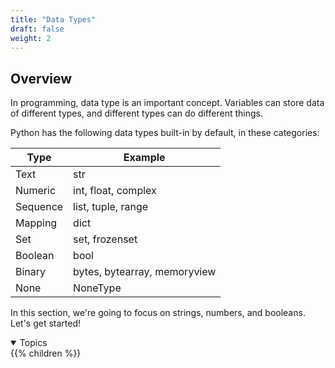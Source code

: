 ```yaml
---
title: "Data Types"
draft: false
weight: 2
---
```


## Overview

In programming, data type is an important concept. Variables can store data of different types, and different types can do different things.

Python has the following data types built-in by default, in these categories:

**Type** | **Example**
---------|-------------
Text |	str
Numeric | int, float, complex
Sequence | list, tuple, range
Mapping | dict
Set | set, frozenset
Boolean | bool
Binary | bytes, bytearray, memoryview
None | NoneType

In this section, we're going to focus on strings, numbers, and booleans. Let's get started!

<details open>
<summary>Topics</summary>
{{% children %}}
</details>